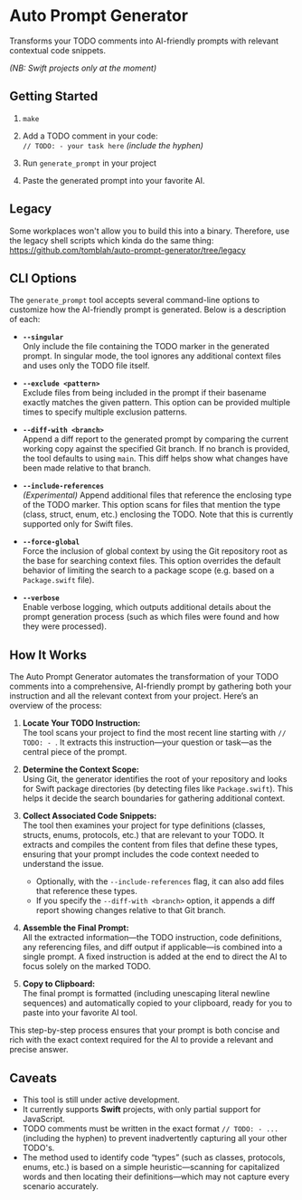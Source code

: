 # Auto Prompt Generator

Transforms your TODO comments into AI-friendly prompts with relevant contextual code snippets.

*(NB: Swift projects only at the moment)*

## Getting Started

1. `make`

2. Add a TODO comment in your code:  
   `// TODO: - your task here` *(include the hyphen)*
   
3. Run `generate_prompt` in your project

4. Paste the generated prompt into your favorite AI.

## Legacy

Some workplaces won't allow you to build this into a binary. Therefore, use the legacy shell scripts which kinda do the same thing: https://github.com/tomblah/auto-prompt-generator/tree/legacy

## CLI Options

The `generate_prompt` tool accepts several command-line options to customize how the AI-friendly prompt is generated. Below is a description of each:

- **`--singular`**  
  Only include the file containing the TODO marker in the generated prompt. In singular mode, the tool ignores any additional context files and uses only the TODO file itself.

- **`--exclude <pattern>`**  
  Exclude files from being included in the prompt if their basename exactly matches the given pattern. This option can be provided multiple times to specify multiple exclusion patterns.
  
- **`--diff-with <branch>`**  
  Append a diff report to the generated prompt by comparing the current working copy against the specified Git branch. If no branch is provided, the tool defaults to using `main`. This diff helps show what changes have been made relative to that branch.

- **`--include-references`**  
  *(Experimental)* Append additional files that reference the enclosing type of the TODO marker. This option scans for files that mention the type (class, struct, enum, etc.) enclosing the TODO. Note that this is currently supported only for Swift files.
  
- **`--force-global`**  
  Force the inclusion of global context by using the Git repository root as the base for searching context files. This option overrides the default behavior of limiting the search to a package scope (e.g. based on a `Package.swift` file).

- **`--verbose`**  
  Enable verbose logging, which outputs additional details about the prompt generation process (such as which files were found and how they were processed).


## How It Works

The Auto Prompt Generator automates the transformation of your TODO comments into a comprehensive, AI-friendly prompt by gathering both your instruction and all the relevant context from your project. Here’s an overview of the process:

1. **Locate Your TODO Instruction:**  
   The tool scans your project to find the most recent line starting with `// TODO: - `. It extracts this instruction—your question or task—as the central piece of the prompt.

2. **Determine the Context Scope:**  
   Using Git, the generator identifies the root of your repository and looks for Swift package directories (by detecting files like `Package.swift`). This helps it decide the search boundaries for gathering additional context.

3. **Collect Associated Code Snippets:**  
   The tool then examines your project for type definitions (classes, structs, enums, protocols, etc.) that are relevant to your TODO. It extracts and compiles the content from files that define these types, ensuring that your prompt includes the code context needed to understand the issue.  
   - Optionally, with the `--include-references` flag, it can also add files that reference these types.
   - If you specify the `--diff-with <branch>` option, it appends a diff report showing changes relative to that Git branch.

4. **Assemble the Final Prompt:**  
   All the extracted information—the TODO instruction, code definitions, any referencing files, and diff output if applicable—is combined into a single prompt. A fixed instruction is added at the end to direct the AI to focus solely on the marked TODO.

5. **Copy to Clipboard:**  
   The final prompt is formatted (including unescaping literal newline sequences) and automatically copied to your clipboard, ready for you to paste into your favorite AI tool.

This step-by-step process ensures that your prompt is both concise and rich with the exact context required for the AI to provide a relevant and precise answer.


## Caveats

- This tool is still under active development.
- It currently supports **Swift** projects, with only partial support for JavaScript.
- TODO comments must be written in the exact format `// TODO: - ...` (including the hyphen) to prevent inadvertently capturing all your other TODO's.
- The method used to identify code “types” (such as classes, protocols, enums, etc.) is based on a simple heuristic—scanning for capitalized words and then locating their definitions—which may not capture every scenario accurately.
